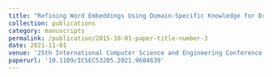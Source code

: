 ```yaml
---
title: "Refining Word Embeddings Using Domain-Specific Knowledge for Drug Reviews Sentiment Classification"
collection: publications
category: manuscripts
permalink: /publication/2015-10-01-paper-title-number-3
date: 2021-11-01
venue: '25th International Computer Science and Engineering Conference (ICSEC-2021), School of Information and Communication Technology University of Phayao, Thailand'
paperurl: '10.1109/ICSEC53205.2021.9684639'
---
```

